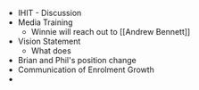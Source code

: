- IHIT - Discussion
- Media Training
    - Winnie will reach out to [[Andrew Bennett]]
- Vision Statement
    - What does 
- Brian and Phil's position change
- Communication of Enrolment Growth
- 
